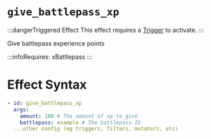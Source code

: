 # `give_battlepass_xp`
:::dangerTriggered Effect
This effect requires a [Trigger](https://plugins.auxilor.io/effects/all-triggers) to activate.
:::

Give battlepass experience points

:::infoRequires:
xBattlepass
:::
# Effect Syntax
```yaml
- id: give_battlepass_xp
  args:
    amount: 100 # The amount of xp to give
    battlepass: example # The battlepass ID
  ...other config (eg triggers, filters, mutators, etc)
```
